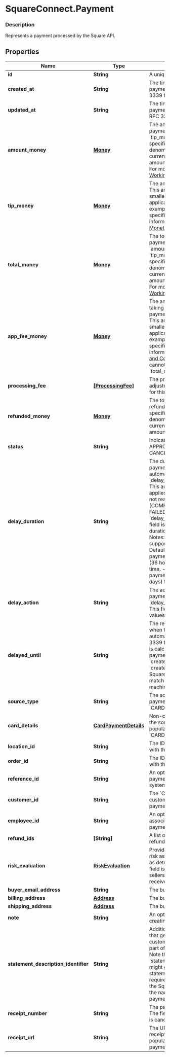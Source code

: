 # SquareConnect.Payment

### Description

Represents a payment processed by the Square API.

## Properties
Name | Type | Description | Notes
------------ | ------------- | ------------- | -------------
**id** | **String** | A unique ID for the payment. | [optional] 
**created_at** | **String** | The timestamp of when the payment was created, in RFC 3339 format. | [optional] 
**updated_at** | **String** | The timestamp of when the payment was last updated, in RFC 3339 format. | [optional] 
**amount_money** | [**Money**](Money.md) | The amount processed for this payment, not including &#x60;tip_money&#x60;.  The amount is specified in the smallest denomination of the applicable currency (for example, US dollar amounts are specified in cents). For more information, see [Working with Monetary Amounts](https://developer.squareup.com/docs/build-basics/working-with-monetary-amounts). | [optional] 
**tip_money** | [**Money**](Money.md) | The amount designated as a tip.   This amount is specified in the smallest denomination of the applicable currency (for example, US dollar amounts are specified in cents). For more information, see [Working with Monetary Amounts](https://developer.squareup.com/docs/build-basics/working-with-monetary-amounts). | [optional] 
**total_money** | [**Money**](Money.md) | The total amount for the payment, including &#x60;amount_money&#x60; and &#x60;tip_money&#x60;. This amount is specified in the smallest denomination of the applicable currency (for example, US dollar amounts are specified in cents). For more information, see [Working with Monetary Amounts](https://developer.squareup.com/docs/build-basics/working-with-monetary-amounts). | [optional] 
**app_fee_money** | [**Money**](Money.md) | The amount the developer is taking as a fee for facilitating the payment on behalf of the seller. This amount is specified in the smallest denomination of the applicable currency (for example, US dollar amounts are specified in cents). For more information, see [Take Payments and Collect Fees](https://developer.squareup.com/docs/payments-api/take-payments-and-collect-fees).  The amount cannot be more than 90% of the &#x60;total_money&#x60; value. | [optional] 
**processing_fee** | [**[ProcessingFee]**](ProcessingFee.md) | The processing fees and fee adjustments assessed by Square for this payment. | [optional] 
**refunded_money** | [**Money**](Money.md) | The total amount of the payment refunded to date.   This amount is specified in the smallest denomination of the applicable currency (for example, US dollar amounts are specified in cents). | [optional] 
**status** | **String** | Indicates whether the payment is APPROVED, COMPLETED, CANCELED, or FAILED. | [optional] 
**delay_duration** | **String** | The duration of time after the payment&#39;s creation when Square automatically applies the &#x60;delay_action&#x60; to the payment. This automatic &#x60;delay_action&#x60; applies only to payments that do not reach a terminal state (COMPLETED, CANCELED, or FAILED) before the &#x60;delay_duration&#x60; time period.  This field is specified as a time duration, in RFC 3339 format.  Notes: This feature is only supported for card payments.  Default:  - Card-present payments: \&quot;PT36H\&quot; (36 hours) from the creation time. - Card-not-present payments: \&quot;P7D\&quot; (7 days) from the creation time. | [optional] [beta]
**delay_action** | **String** | The action to be applied to the payment when the &#x60;delay_duration&#x60; has elapsed. This field is read-only.  Current values include &#x60;CANCEL&#x60;. | [optional] [beta]
**delayed_until** | **String** | The read-only timestamp of when the &#x60;delay_action&#x60; is automatically applied, in RFC 3339 format.  Note that this field is calculated by summing the payment&#39;s &#x60;delay_duration&#x60; and &#x60;created_at&#x60; fields. The &#x60;created_at&#x60; field is generated by Square and might not exactly match the time on your local machine. | [optional] [beta]
**source_type** | **String** | The source type for this payment.  Current values include &#x60;CARD&#x60;. | [optional] 
**card_details** | [**CardPaymentDetails**](CardPaymentDetails.md) | Non-confidential details about the source. The details are only populated if the &#x60;source_type&#x60; is &#x60;CARD&#x60;. | [optional] 
**location_id** | **String** | The ID of the location associated with the payment. | [optional] 
**order_id** | **String** | The ID of the order associated with the payment. | [optional] 
**reference_id** | **String** | An optional ID that associates the payment with an entity in another system. | [optional] 
**customer_id** | **String** | The &#x60;Customer&#x60; ID of the customer associated with the payment. | [optional] 
**employee_id** | **String** | An optional ID of the employee associated with taking the payment. | [optional] 
**refund_ids** | **[String]** | A list of &#x60;refund_id&#x60;s identifying refunds for the payment. | [optional] 
**risk_evaluation** | [**RiskEvaluation**](RiskEvaluation.md) | Provides information about the risk associated with the payment, as determined by Square. This field is present for payments to sellers that have opted in to receive risk evaluations. | [optional] 
**buyer_email_address** | **String** | The buyer&#39;s email address. | [optional] 
**billing_address** | [**Address**](Address.md) | The buyer&#39;s billing address. | [optional] 
**shipping_address** | [**Address**](Address.md) | The buyer&#39;s shipping address. | [optional] 
**note** | **String** | An optional note to include when creating a payment. | [optional] 
**statement_description_identifier** | **String** | Additional payment information that gets added to the customer&#39;s card statement as part of the statement description.  Note that the &#x60;statement_description_identifier&#x60; might get truncated on the statement description to fit the required information including the Square identifier (SQ *) and the name of the seller taking the payment. | [optional] [beta]
**receipt_number** | **String** | The payment&#39;s receipt number. The field is missing if a payment is canceled. | [optional] 
**receipt_url** | **String** | The URL for the payment&#39;s receipt. The field is only populated for COMPLETED payments. | [optional] 


